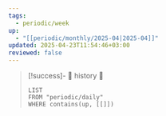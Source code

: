 ```yaml
---
tags:
  - periodic/week
up:
  - "[[periodic/monthly/2025-04|2025-04]]"
updated: 2025-04-23T11:54:46+03:00
reviewed: false
---
```


> [!success]- 🔻 history 🔻
> ```dataview
> LIST
> FROM "periodic/daily"
> WHERE contains(up, [[]])
> ```
